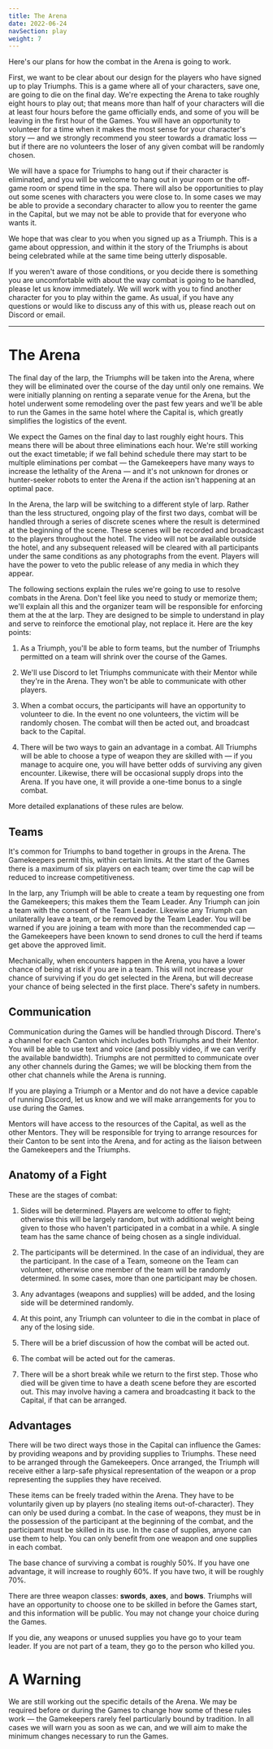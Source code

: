 ```yaml
---
title: The Arena
date: 2022-06-24
navSection: play
weight: 7
---
```


Here's our plans for how the combat in the Arena is going to work.

<!--more-->

First, we want to be clear about our design for the players who have signed up
to play Triumphs. This is a game where all of your characters, save one, are
going to die on the final day. We're expecting the Arena to take roughly
eight hours to play out; that means more than half of your characters will
die at least four hours before the game officially ends, and some of you will
be leaving in the first hour of the Games. You will have an opportunity to
volunteer for a time when it makes the most sense for your character's
story — and we strongly recommend you steer towards a dramatic loss — but if
there are no volunteers the loser of any given combat will be randomly chosen.

We will have a space for Triumphs to hang out if their character is
eliminated, and you will be welcome to hang out in your room or the off-game
room or spend time in the spa. There will also be opportunities to play out
some scenes with characters you were close to. In some cases we may be able
to provide a secondary character to allow you to reenter the game in the
Capital, but we may not be able to provide that for everyone who wants it.

We hope that was clear to you when you signed up as a Triumph. This is a game
about oppression, and within it the story of the Triumphs is about being
celebrated while at the same time being utterly disposable.

If you weren't aware of those conditions, or you decide there is something you
are uncomfortable with about the way combat is going to be handled, please
let us know immediately. We will work with you to find another character for
you to play within the game. As usual, if you have any questions or would
like to discuss any of this with us, please reach out on Discord or email.

---

# The Arena

The final day of the larp, the Triumphs will be taken into the Arena, where
they will be eliminated over the course of the day until only one remains. We
were initially planning on renting a separate venue for the Arena, but the
hotel underwent some remodeling over the past few years and we'll be able to
run the Games in the same hotel where the Capital is, which greatly
simplifies the logistics of the event.

We expect the Games on the final day to last roughly eight hours. This means
there will be about three eliminations each hour. We're still working out the
exact timetable; if we fall behind schedule there may start to be multiple
eliminations per combat — the Gamekeepers have many ways to increase the
lethality of the Arena — and it's not unknown for drones or hunter-seeker
robots to enter the Arena if the action isn't happening at an optimal pace.

In the Arena, the larp will be switching to a different style of larp. Rather
than the less structured, ongoing play of the first two days, combat will be
handled through a series of discrete scenes where the result is determined at
the beginning of the scene. These scenes will be recorded and broadcast to
the players throughout the hotel. The video will not be available outside the
hotel, and any subsequent released will be cleared with all participants
under the same conditions as any photographs from the event. Players will
have the power to veto the public release of any media in which they appear.

The following sections explain the rules we're going to use to resolve combats
in the Arena. Don't feel like you need to study or memorize them; we'll
explain all this and the organizer team will be responsible for enforcing
them at the at the larp. They are designed to be simple to understand in play
and serve to reinforce the emotional play, not replace it. Here are the key
points:

1. As a Triumph, you'll be able to form teams, but the number of Triumphs
permitted on a team will shrink over the course of the Games.

2. We'll use Discord to let Triumphs communicate with their Mentor while
they're in the Arena. They won't be able to communicate with other players.

3. When a combat occurs, the participants will have an opportunity to
volunteer to die. In the event no one volunteers, the victim will be randomly
chosen. The combat will then be acted out, and broadcast back to the
Capital.

4. There will be two ways to gain an advantage in a combat. All Triumphs
will be able to choose a type of weapon they are skilled with — if you manage
to acquire one, you will have better odds of surviving any given encounter.
Likewise, there will be occasional supply drops into the Arena. If you have
one, it will provide a one-time bonus to a single combat.

More detailed explanations of these rules are below.

## Teams

It's common for Triumphs to band together in groups in the Arena. The
Gamekeepers permit this, within certain limits. At the start of the Games
there is a maximum of six players on each team; over time the cap will be
reduced to increase competitiveness.

In the larp, any Triumph will be able to create a team by requesting one from
the Gamekeepers; this makes them the Team Leader. Any Triumph can join a team
with the consent of the Team Leader. Likewise any Triumph can unilaterally
leave a team, or be removed by the Team Leader. You will be warned if you are
joining a team with more than the recommended cap — the Gamekeepers have been
known to send drones to cull the herd if teams get above the approved limit.

Mechanically, when encounters happen in the Arena, you have a lower chance of
being at risk if you are in a team. This will not increase your chance of
surviving if you do get selected in the Arena, but will decrease your chance
of being selected in the first place. There's safety in numbers.

## Communication

Communication during the Games will be handled through Discord. There's a
channel for each Canton which includes both Triumphs and their Mentor. You
will be able to use text and voice (and possibly video, if we can verify the
available bandwidth). Triumphs are not permitted to communicate over any
other channels during the Games; we will be blocking them from the other chat
channels while the Arena is running.

If you are playing a Triumph or a Mentor and do not have a device capable of
running Discord, let us know and we will make arrangements for you to use
during the Games.

Mentors will have access to the resources of the Capital, as well as the other
Mentors. They will be responsible for trying to arrange resources for their
Canton to be sent into the Arena, and for acting as the liaison between the
Gamekeepers and the Triumphs.

## Anatomy of a Fight

These are the stages of combat:

1. Sides will be determined. Players are welcome to offer to fight; otherwise
this will be largely random, but with additional weight being given to those
who haven't participated in a combat in a while. A single team has the same
chance of being chosen as a single individual.

2. The participants will be determined. In the case of an individual, they are
the participant. In the case of a Team, someone on the Team can volunteer,
otherwise one member of the team will be randomly determined. In some cases,
more than one participant may be chosen.

3. Any advantages (weapons and supplies) will be added, and the losing side
will be determined randomly.

4. At this point, any Triumph can volunteer to die in the combat in place of
any of the losing side.

5. There will be a brief discussion of how the combat will be acted out.

6. The combat will be acted out for the cameras.

7. There will be a short break while we return to the first step. Those who
died will be given time to have a death scene before they are escorted out.
This may involve having a camera and broadcasting it back to the Capital, if
that can be arranged.

## Advantages

There will be two direct ways those in the Capital can influence the Games: by
providing weapons and by providing supplies to Triumphs. These need to be
arranged through the Gamekeepers. Once arranged, the Triumph will receive
either a larp-safe physical representation of the weapon or a prop
representing the supplies they have received.

These items can be freely traded within the Arena. They have to be voluntarily
given up by players (no stealing items out-of-character). They can only be
used during a combat. In the case of weapons, they must be in the possession
of the participant at the beginning of the combat, and the participant must
be skilled in its use. In the case of supplies, anyone can use them to help.
You can only benefit from one weapon and one supplies in each combat.

The base chance of surviving a combat is roughly 50%. If you have one
advantage, it will increase to roughly 60%. If you have two, it will be
roughly 70%.

There are three weapon classes: **swords**, **axes**, and **bows**. Triumphs
will have an opportunity to choose one to be skilled in before the Games
start, and this information will be public. You may not change your choice
during the Games.

If you die, any weapons or unused supplies you have go to your team leader. If
you are not part of a team, they go to the person who killed you.

# A Warning

We are still working out the specific details of the Arena. We may be required
before or during the Games to change how some of these rules work — the
Gamekeepers rarely feel particularly bound by tradition. In all cases we will
warn you as soon as we can, and we will aim to make the minimum changes
necessary to run the Games.

